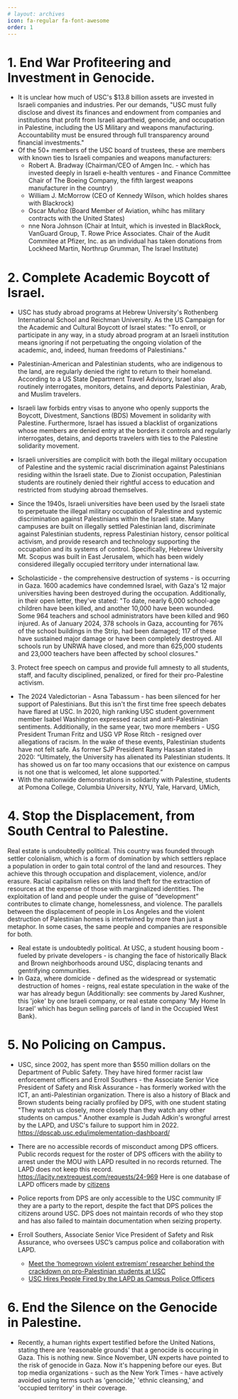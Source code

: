 ```yaml
---
# layout: archives
icon: fa-regular fa-font-awesome
order: 1
---
```


# 1. End War Profiteering and Investment in Genocide.
* It is unclear how much of USC's $13.8 billion assets are invested in Israeli companies and industries. Per our demands, "USC must fully disclose and divest its finances and endowment from companies and institutions that profit from Israeli apartheid, genocide, and occupation in Palestine, including the US Military and weapons manufacturing. Accountability must be ensured through full transparency around financial investments."
* Of the 50+ members of the USC board of trustees, these are members with known ties to Israeli companies and weapons manufacturers:
    * Robert A. Bradway (Chairman/CEO of Amgen Inc. - which has invested deeply in Israeli e-health ventures - and Finance Committee Chair of The Boeing Company, the fifth largest weapons manufacturer in the country)
    * William J. McMorrow (CEO of Kennedy Wilson, which holdes shares with Blackrock)
    * Oscar Muñoz (Board Member of Aviation, whihc has military contracts with the United States)
    * nne Nora Johnson (Chair at Intuit, which is invested in BlackRock, VanGuard Group, T. Rowe Price Associates. Chair of the Audit Commitee at Pfizer, Inc. as an individual has taken donations from Lockheed Martin, Northrup Grumman, The Israel Institute)

# 2. Complete Academic Boycott of Israel.
* USC has study abroad programs at Hebrew University's Rothenberg International School and Reichman University. As the US Campaign for the Academic and Cultural Boycott of Israel states: "To enroll, or participate in any way, in a study abroad program at an Israeli institution means ignoring if not perpetuating the ongoing violation of the academic, and, indeed, human freedoms of Palestinians."
* Palestinian-American and Palestinian students, who are indigenous to the land, are regularly denied the right to return to their homeland. According to a US State Department Travel Advisory, Israel also routinely interrogates, monitors, detains, and deports Palestinian, Arab, and Muslim travelers.

* Israeli law forbids entry visas to anyone who openly supports the Boycott, Divestment, Sanctions (BDS) Movement in solidarity with Palestine. Furthermore, Israel has issued a blacklist of organizations whose members are denied entry at the borders it controls and regularly interrogates, detains, and deports travelers with ties to the Palestine solidarity movement.
* Israeli universities are complicit with both the illegal military occupation of Palestine and the systemic racial discrimination against Palestinians residing within the Israeli state. Due to Zionist occupation, Palestinian students are routinely denied their rightful access to education and restricted from studying abroad themselves.
* Since the 1940s, Israeli universities have been used by the Israeli state to perpetuate the illegal military occupation of Palestine and systemic discrimination against Palestinians within the Israeli state. Many campuses are built on illegally settled Palestinian land, discriminate against Palestinian students, repress Palestinian history, censor political activism, and provide research and technology supporting the occupation and its systems of control. Specifically, Hebrew University Mt. Scopus was built in East Jerusalem, which has been widely considered illegally occupied territory under international law.
* Scholasticide - the comprehensive destruction of systems - is occurring in Gaza. 1600 academics have condemned Israel, with Gaza's 12 major universities having been destroyed during the occupation. Additionally, in their open letter, they've stated: "To date, nearly 6,000 school-age children have been killed, and another 10,000 have been wounded. Some 964 teachers and school administrators have been killed and 960 injured. As of January 2024, 378 schools in Gaza, accounting for 76% of the school buildings in the Strip, had been damaged; 117 of these have sustained major damage or have been completely destroyed. All schools run by UNRWA have closed, and more than 625,000 students and 23,000 teachers have been affected by school closures."

3. Protect free speech on campus and provide full amnesty to all students, staff, and faculty disciplined, penalized, or fired for their pro-Palestine activism.
* The 2024 Valedictorian - Asna Tabassum - has been silenced for her support of Palestinians. But this isn't the first time free speech debates have flared at USC. In 2020, high ranking USC student government member Isabel Washington expressed racist and anti-Palestinian sentiments. Additionally, in the same year, two more members - USG President Truman Fritz and USG VP Rose Ritch - resigned over allegations of racism. In the wake of these events, Palestinian students have not felt safe. As former SJP President Ramy Hassan stated in 2020: “Ultimately, the University has alienated its Palestinian students. It has showed us on far too many occasions that our existence on campus is not one that is welcomed, let alone supported.”
* With the nationwide demonstrations in solidarity with Palestine, students at Pomona College, Columbia University, NYU, Yale, Harvard, UMich,

# 4. Stop the Displacement, from South Central to Palestine.
Real estate is undoubtedly political. This country was founded through settler colonialism, which is a form of domination by which settlers replace a population in order to gain total control of the land and resources. They achieve this through occupation and displacement, violence, and/or erasure. Racial capitalism relies on this land theft for the extraction of resources at the expense of those with marginalized identities. The exploitation of land and people under the guise of  “development” contributes to climate change, homelessness, and violence. The parallels between the displacement of people in Los Angeles and the violent destruction of Palestinian homes is intertwined by more than just a metaphor. In some cases, the same people and companies are responsible for both. 
* Real estate is undoubtedly political. At USC, a student housing boom - fueled by private developers - is changing the face of historically Black and Brown neighborhoods around USC, displacing tenants and gentrifying communities.
* In Gaza, where domicide - defined as the widespread or systematic destruction of homes - reigns, real estate speculation in the wake of the war has already begun (Additionally: see comments by Jared Kushner, this 'joke' by one Israeli company, or real estate company 'My Home In Israel' which has begun selling parcels of land in the Occupied West Bank).
# 5. No Policing on Campus.
* USC, since 2002, has spent more than $550 million dollars on the Department of Public Safety. They have hired former racist law enforcement officers and Erroll Southers - the Associate Senior Vice President of Safety and Risk Assurance - has formerly worked with the ICT, an anti-Palestinian organization. There is also a history of Black and Brown students being racially profiled by DPS, with one student stating "They watch us closely, more closely than they watch any other students on campus." Another example is Judah Adkin's wrongful arrest by the LAPD, and USC's failure to support him in 2022.
https://dpscab.usc.edu/implementation-dashboard/
* There are no accessible records of misconduct among DPS officers. Public records request for the roster of DPS officers with the ability to arrest under the MOU with LAPD resulted in no records returned. The LAPD does not keep this record. https://lacity.nextrequest.com/requests/24-969 Here is one database of LAPD officers made by [citizens](https://airtable.com/appcRGnLWepvd82NO/shrbnA2fINyEVZZ4O)
* Police reports from DPS are only accessible to the USC community IF they are a party to the report, despite the fact that DPS polices the citizens around USC. DPS does not maintain records of who they stop and has also failed to maintain documentation when seizing property.

* Erroll Southers, Associate Senior Vice President of Safety and Risk Assurance, who oversees USC’s campus police and collaboration with LAPD.
    * [Meet the ‘homegrown violent extremism’ researcher behind the crackdown on pro-Palestinian students at USC](https://mondoweiss.net/2024/04/meet-the-homegrown-violent-extremism-researcher-behind-the-crackdown-on-pro-palestinian-students-at-usc/)
    * [USC Hires People Fired by the LAPD as Campus Police Officers](https://www.newsweek.com/university-southern-california-hires-people-fired-lapd-campus-police-officers-1569054)
# 6. End the Silence on the Genocide in Palestine.
* Recently, a human rights expert testified before the United Nations, stating there are 'reasonable grounds' that a genocide is occuring in Gaza. This is nothing new. Since November, UN experts have pointed to the risk of genocide in Gaza. Now it's happening before our eyes. But top media organizations - such as the New York Times - have actively avoided using terms such as 'genocide,' 'ethnic cleansing,' and 'occupied territory' in their coverage.
